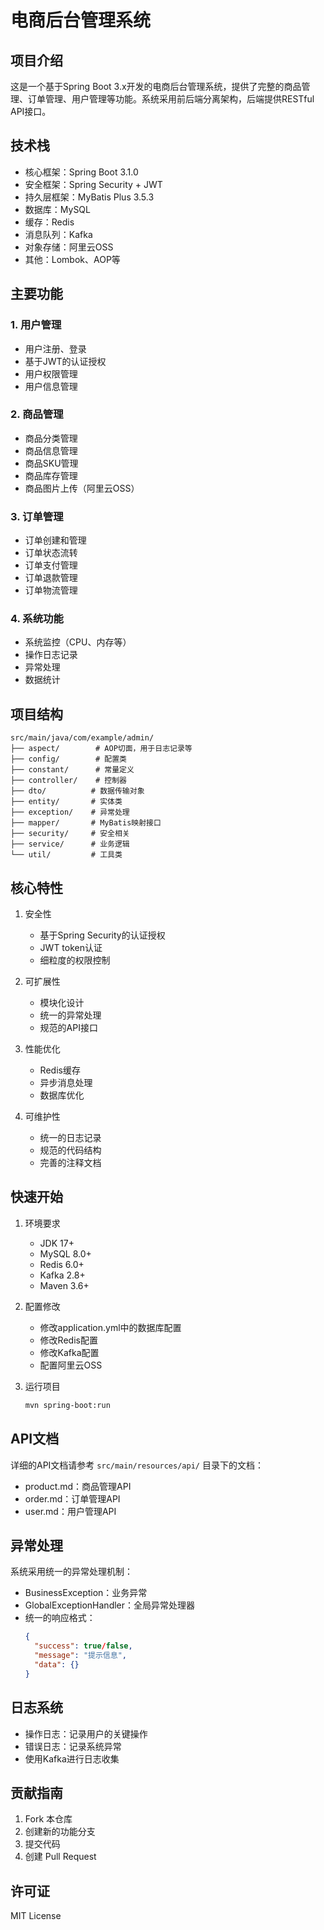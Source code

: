 # 电商后台管理系统

## 项目介绍
这是一个基于Spring Boot 3.x开发的电商后台管理系统，提供了完整的商品管理、订单管理、用户管理等功能。系统采用前后端分离架构，后端提供RESTful API接口。

## 技术栈
- 核心框架：Spring Boot 3.1.0
- 安全框架：Spring Security + JWT
- 持久层框架：MyBatis Plus 3.5.3
- 数据库：MySQL
- 缓存：Redis
- 消息队列：Kafka
- 对象存储：阿里云OSS
- 其他：Lombok、AOP等

## 主要功能
### 1. 用户管理
- 用户注册、登录
- 基于JWT的认证授权
- 用户权限管理
- 用户信息管理

### 2. 商品管理
- 商品分类管理
- 商品信息管理
- 商品SKU管理
- 商品库存管理
- 商品图片上传（阿里云OSS）

### 3. 订单管理
- 订单创建和管理
- 订单状态流转
- 订单支付管理
- 订单退款管理
- 订单物流管理

### 4. 系统功能
- 系统监控（CPU、内存等）
- 操作日志记录
- 异常处理
- 数据统计

## 项目结构
```
src/main/java/com/example/admin/
├── aspect/        # AOP切面，用于日志记录等
├── config/        # 配置类
├── constant/      # 常量定义
├── controller/    # 控制器
├── dto/          # 数据传输对象
├── entity/       # 实体类
├── exception/    # 异常处理
├── mapper/       # MyBatis映射接口
├── security/     # 安全相关
├── service/      # 业务逻辑
└── util/         # 工具类
```

## 核心特性
1. 安全性
   - 基于Spring Security的认证授权
   - JWT token认证
   - 细粒度的权限控制

2. 可扩展性
   - 模块化设计
   - 统一的异常处理
   - 规范的API接口

3. 性能优化
   - Redis缓存
   - 异步消息处理
   - 数据库优化

4. 可维护性
   - 统一的日志记录
   - 规范的代码结构
   - 完善的注释文档

## 快速开始
1. 环境要求
   - JDK 17+
   - MySQL 8.0+
   - Redis 6.0+
   - Kafka 2.8+
   - Maven 3.6+

2. 配置修改
   - 修改application.yml中的数据库配置
   - 修改Redis配置
   - 修改Kafka配置
   - 配置阿里云OSS

3. 运行项目
   ```bash
   mvn spring-boot:run
   ```

## API文档
详细的API文档请参考 `src/main/resources/api/` 目录下的文档：
- product.md：商品管理API
- order.md：订单管理API
- user.md：用户管理API

## 异常处理
系统采用统一的异常处理机制：
- BusinessException：业务异常
- GlobalExceptionHandler：全局异常处理器
- 统一的响应格式：
  ```json
  {
    "success": true/false,
    "message": "提示信息",
    "data": {}
  }
  ```

## 日志系统
- 操作日志：记录用户的关键操作
- 错误日志：记录系统异常
- 使用Kafka进行日志收集

## 贡献指南
1. Fork 本仓库
2. 创建新的功能分支
3. 提交代码
4. 创建 Pull Request

## 许可证
MIT License
